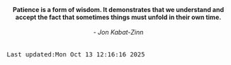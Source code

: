 
<div align="center"><b><span>Patience is a form of wisdom. It demonstrates that we understand and accept the fact that sometimes things must unfold in their own time.</span></b><br><br><i> - Jon Kabat-Zinn</i></div>
<br><br><kbd>Last updated:Mon Oct 13 12:16:16 2025</kbd>